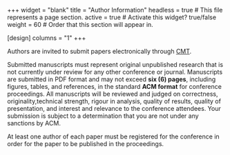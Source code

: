 +++
widget = "blank" 
title = "Author Information"
headless = true  # This file represents a page section.
active = true  # Activate this widget? true/false
weight = 60  # Order that this section will appear in.

[design]
columns = "1"
+++

Authors are invited to submit papers electronically through [CMT](https://cmt3.research.microsoft.com/QSERV2023/Track/1/Submission/Create).

Submitted manuscripts must represent original unpublished research that is not currently under review for any other conference or journal. Manuscripts are submitted in PDF format and may not exceed **six (6) pages**, including figures, tables, and references, in the standard **ACM format** for conference proceedings. All manuscripts will be reviewed and judged on correctness, originality,technical strength, rigour in analysis, quality of results, quality of presentation, and interest and relevance to the conference attendees. Your submission is subject to a determination that you are not under any sanctions by ACM. 

At least one author of each paper must be registered for the conference in order for the paper to be published in the proceedings.



